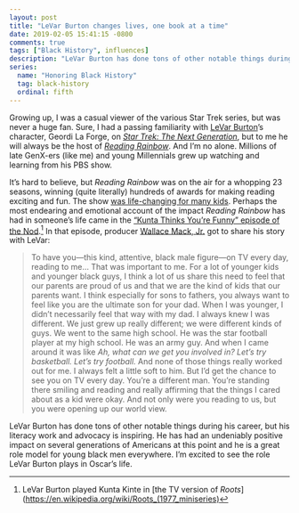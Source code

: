 ```yaml
---
layout: post
title: "LeVar Burton changes lives, one book at a time"
date: 2019-02-05 15:41:15 -0800
comments: true
tags: ["Black History", influences]
description: "LeVar Burton has done tons of other notable things during his career, but his literacy work and advocacy is inspiring."
series:
  name: "Honoring Black History"
  tag: black-history
  ordinal: fifth
---
```


Growing up, I was a casual viewer of the various Star Trek series, but was never a huge fan. Sure, I had a passing familiarity with [LeVar Burton](https://twitter.com/levarburton)’s character, Geordi La Forge, on [<cite>Star Trek: The Next Generation</cite>](https://en.wikipedia.org/wiki/Star_Trek:_The_Next_Generation), but to me he will always be the host of [<cite>Reading Rainbow</cite>](https://en.wikipedia.org/wiki/Reading_Rainbow). And I’m no alone. Millions of late GenX-ers (like me) and young Millennials grew up watching and learning from his PBS show.

<!-- more -->

It’s hard to believe, but <cite>Reading Rainbow</cite> was on the air for a whopping 23 seasons, winning (quite literally) hundreds of awards for making reading exciting and fun. The show [was life-changing for many kids](http://conversationsmag.blogspot.com/2011/08/legacy-of-reading-rainbow.html). Perhaps the most endearing and emotional account of the impact <cite>Reading Rainbow</cite> has had in someone’s life came in the [“Kunta Thinks You’re Funny” episode of the Nod](https://www.gimletmedia.com/the-nod/kunta-thinks-youre-funny-feat-levar-burton).[^1] In that episode, producer [Wallace Mack, Jr.](https://www.linkedin.com/in/wallacemack/) got to share his story with LeVar:

[^1]: LeVar Burton played Kunta Kinte in [the TV version of <cite>Roots</cite>](https://en.wikipedia.org/wiki/Roots_(1977_miniseries)

> To have you—this kind, attentive, black male figure—on TV every day, reading to me… That was important to me. For a lot of younger kids and younger black guys, I think a lot of us share this need to feel that our parents are proud of us and that we are the kind of kids that our parents want. I think especially for sons to fathers, you always want to feel like you are the ultimate son for your dad. When I was younger, I didn’t necessarily feel that way with my dad.
> I always knew I was different. We just grew up really different; we were different kinds of guys. We went to the same high school. He was the star football player at my high school. He was an army guy. And when I came around it was like *Ah, what can we get you involved in? Let’s try basketball. Let’s try football.* And none of those things really worked out for me. I always felt a little soft to him.
> But I’d get the chance to see you on TV every day. You’re a different man. You’re standing there smiling and reading and really affirming that the things I cared about as a kid were okay. And not only were you reading to us, but you were opening up our world view.

LeVar Burton has done tons of other notable things during his career, but his literacy work and advocacy is inspiring. He has had an undeniably positive impact on several generations of Americans at this point and he is a great role model for young black men everywhere. I’m excited to see the role LeVar Burton plays in Oscar’s life.